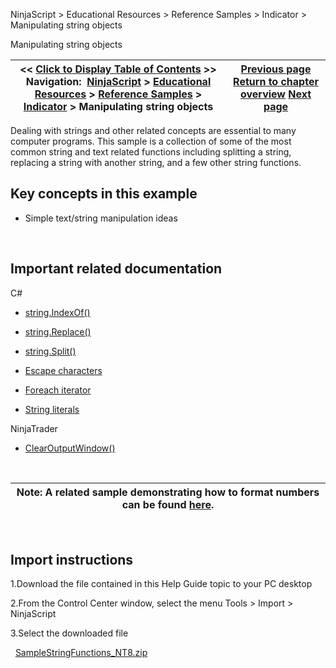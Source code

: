 ﻿
NinjaScript > Educational Resources > Reference Samples > Indicator > Manipulating string objects

Manipulating string objects

| << [Click to Display Table of Contents](manipulating_string_objects.md) >> **Navigation:**     [NinjaScript](ninjascript.md) > [Educational Resources](educational_resources.md) > [Reference Samples](reference_samples.md) > [Indicator](indicator2.md) > Manipulating string objects | [Previous page](manipulating_datetime_objects.md) [Return to chapter overview](indicator2.md) [Next page](multi-colored_plots.md) |
| --- | --- |
Dealing with strings and other related concepts are essential to many computer programs. This sample is a collection of some of the most common string and text related functions including splitting a string, replacing a string with another string, and a few other string functions.
 
## Key concepts in this example
- Simple text/string manipulation ideas

 
## Important related documentation
C#
- [string.IndexOf()](http://msdn.microsoft.com/en-us/library/aa904283%28VS.71%29.aspx)

- [string.Replace()](http://msdn.microsoft.com/en-us/library/fk49wtc1.aspx)

- [string.Split()](http://msdn.microsoft.com/en-us/library/b873y76a.aspx)

- [Escape characters](http://msdn.microsoft.com/en-us/library/h21280bw.aspx)

- [Foreach iterator](http://msdn.microsoft.com/en-us/library/ttw7t8t6%28VS.80%29.aspx)

- [String literals](http://msdn.microsoft.com/en-us/library/aa691090%28VS.71%29.aspx)

NinjaTrader
- [ClearOutputWindow()](http://www.ninjatrader.com/support/helpGuides/nt8/en-us/clearoutputwindow.htm?zoom_highlightsub=ClearOutputWindow)

 

| Note: A related sample demonstrating how to format numbers can be found [here](formatting_numbers.md). |
| --- |
 
## Import instructions
1.Download the file contained in this Help Guide topic to your PC desktop

2.From the Control Center window, select the menu Tools > Import > NinjaScript

3.Select the downloaded file

 
[SampleStringFunctions_NT8.zip](https://ninjatrader.com/support/helpGuides/nt8/samples/SampleStringFunctions_NT8.zip)
